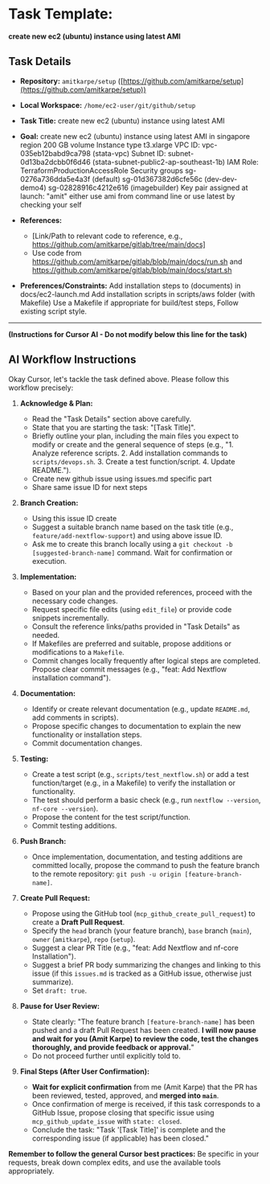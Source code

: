 # Task Template: 

**create new ec2 (ubuntu) instance using latest AMI**


## Task Details

*   **Repository:** `amitkarpe/setup` ([https://github.com/amitkarpe/setup](https://github.com/amitkarpe/setup))
*   **Local Workspace:** `/home/ec2-user/git/github/setup`
*   **Task Title:**  create new ec2 (ubuntu) instance using latest AMI
*   **Goal:** 
create new ec2 (ubuntu) instance using latest AMI in singapore region 
200 GB volume 
Instance type t3.xlarge
VPC ID: vpc-035eb12babd9ca798 (stata-vpc) 
Subnet ID: subnet-0d13ba2dcbb0f6d46 (stata-subnet-public2-ap-southeast-1b) 
IAM Role: TerraformProductionAccessRole 
Security groups
sg-0276a736dda5e4a3f (default)
sg-01d367382d6cfe56c (dev-dev-demo4)
sg-02828916c4212e616 (imagebuilder)
Key pair assigned at launch: "amit"
either use ami from command line or use latest by checking your self

*   **References:**
    *   [Link/Path to relevant code to reference, e.g., https://github.com/amitkarpe/gitlab/tree/main/docs]
    * Use code from https://github.com/amitkarpe/gitlab/blob/main/docs/run.sh and https://github.com/amitkarpe/gitlab/blob/main/docs/start.sh
*   **Preferences/Constraints:** 
Add installation steps to (documents) in docs/ec2-launch.md
Add installation scripts in scripts/aws folder (with Makefile)
Use a Makefile if appropriate for build/test steps, Follow existing script style.

---

**(Instructions for Cursor AI - Do not modify below this line for the task)**

## AI Workflow Instructions

Okay Cursor, let's tackle the task defined above. Please follow this workflow precisely:

1.  **Acknowledge & Plan:**
    *   Read the "Task Details" section above carefully.
    *   State that you are starting the task: "[Task Title]".
    *   Briefly outline your plan, including the main files you expect to modify or create and the general sequence of steps (e.g., "1. Analyze reference scripts. 2. Add installation commands to `scripts/devops.sh`. 3. Create a test function/script. 4. Update README.").
    * Create new github issue using issues.md specific part
    * Share same issue ID for next steps

2.  **Branch Creation:**
    * Using this issue ID create  
    *   Suggest a suitable branch name based on the task title (e.g., `feature/add-nextflow-support`) and using above issue ID.
    *   Ask me to create this branch locally using a `git checkout -b [suggested-branch-name]` command. Wait for confirmation or execution.

3.  **Implementation:**
    *   Based on your plan and the provided references, proceed with the necessary code changes.
    *   Request specific file edits (using `edit_file`) or provide code snippets incrementally.
    *   Consult the reference links/paths provided in "Task Details" as needed.
    *   If Makefiles are preferred and suitable, propose additions or modifications to a `Makefile`.
    *   Commit changes locally frequently after logical steps are completed. Propose clear commit messages (e.g., "feat: Add Nextflow installation command").

4.  **Documentation:**
    *   Identify or create relevant documentation (e.g., update `README.md`, add comments in scripts).
    *   Propose specific changes to documentation to explain the new functionality or installation steps.
    *   Commit documentation changes.

5.  **Testing:**
    *   Create a test script (e.g., `scripts/test_nextflow.sh`) or add a test function/target (e.g., in a Makefile) to verify the installation or functionality.
    *   The test should perform a basic check (e.g., run `nextflow --version`, `nf-core --version`).
    *   Propose the content for the test script/function.
    *   Commit testing additions.

6.  **Push Branch:**
    *   Once implementation, documentation, and testing additions are committed locally, propose the command to push the feature branch to the remote repository: `git push -u origin [feature-branch-name]`.

7.  **Create Pull Request:**
    *   Propose using the GitHub tool (`mcp_github_create_pull_request`) to create a **Draft Pull Request**.
    *   Specify the `head` branch (your feature branch), `base` branch (`main`), `owner` (`amitkarpe`), `repo` (`setup`).
    *   Suggest a clear PR Title (e.g., "feat: Add Nextflow and nf-core Installation").
    *   Suggest a brief PR body summarizing the changes and linking to this issue (if this `issues.md` is tracked as a GitHub issue, otherwise just summarize).
    *   Set `draft: true`.

8.  **Pause for User Review:**
    *   State clearly: "The feature branch `[feature-branch-name]` has been pushed and a draft Pull Request has been created. **I will now pause and wait for you (Amit Karpe) to review the code, test the changes thoroughly, and provide feedback or approval.**"
    *   Do not proceed further until explicitly told to.

9.  **Final Steps (After User Confirmation):**
    *   **Wait for explicit confirmation** from me (Amit Karpe) that the PR has been reviewed, tested, approved, and **merged into `main`**.
    *   Once confirmation of merge is received, if this task corresponds to a GitHub Issue, propose closing that specific issue using `mcp_github_update_issue` with `state: closed`.
    *   Conclude the task: "Task '[Task Title]' is complete and the corresponding issue (if applicable) has been closed."

**Remember to follow the general Cursor best practices:** Be specific in your requests, break down complex edits, and use the available tools appropriately.
